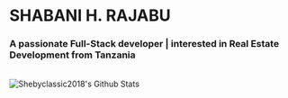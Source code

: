 # SHABANI H. RAJABU

<h3>A passionate Full-Stack developer | interested in Real Estate Development  from Tanzania</h3>


<br>

<img align="" alt="Shebyclassic2018's Github Stats" src="https://github-readme-stats.vercel.app/api?username=shebyclassic2018&show_icons=true&hide_border=true&count_private=false" />

<br>
